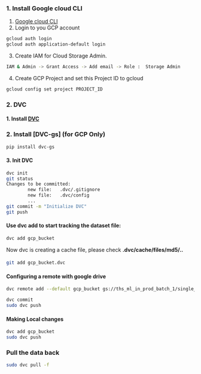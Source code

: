 

### 1. Install Google cloud CLI
1. [Google cloud CLI](https://cloud.google.com/sdk/docs/install)
2. Login to you GCP account
```bash
gcloud auth login
gcloud auth application-default login
```
3. Create IAM for Cloud Storage Admin.
```bash
IAM & Admin -> Grant Access -> Add email -> Role :  Storage Admin
```
4. Create GCP Project and set this Project ID to gcloud
```bash
gcloud config set project PROJECT_ID
```



### 2. DVC
#### 1. Install [DVC](https://dvc.org/)
###  2. Install [DVC-gs] (for GCP Only)
```bash
pip install dvc-gs
```

#### 3. Init DVC
```bash
dvc init
git status
Changes to be committed:
        new file:   .dvc/.gitignore
        new file:   .dvc/config
        ...
git commit -m "Initialize DVC"
git push
```

#### Use dvc add to start tracking the dataset file:
```bash
dvc add gcp_bucket
```

Now dvc is creating a  cache file, please check <b> .dvc/cache/files/md5/.. </b>

#### 
```bash
git add gcp_bucket.dvc
```

#### Configuring a remote with google drive
```bash
dvc remote add --default gcp_bucket gs://ths_ml_in_prod_batch_1/single_file/gcp_bucket -f

dvc commit
sudo dvc push
```


#### Making Local changes
```bash
dvc add gcp_bucket
sudo dvc push
```



### Pull the data back
```bash
sudo dvc pull -f
```